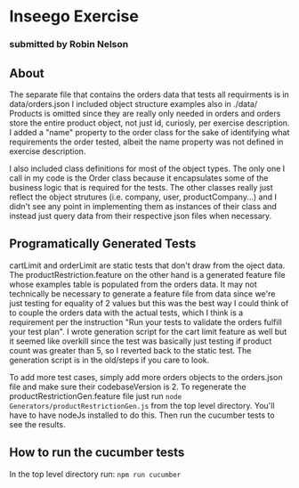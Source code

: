 # Inseego Exercise 
### submitted by Robin Nelson

## About
The separate file that contains the orders data that tests all requirments is in data/orders.json
I included object structure examples also in ./data/
Products is omitted since they are really only needed in orders and orders store the entire product object, not just id, curiosly, per exercise description.
I added a "name" property to the order class for the sake of identifying what requirements the order tested, albeit the name property was not defined in exercise description.

I also included class definitions for most of the object types.  The only one I call in my code is the Order class because it encapsulates some of the business logic that is required for the tests.  The other classes really just reflect the object strutures (i.e. company, user, productCompany...) and I didn't see any point in implementing them as instances of their class and instead just query data from their respective json files when necessary.

## Programatically Generated Tests
cartLimit and orderLimit are static tests that don't draw from the oject data.
The productRestriction.feature on the other hand is a generated feature file whose examples table is populated from the orders data.  It may not technically be necessary to generate a feature file from data since we're just testing for equality of 2 values but this was the best way I could think of to couple the orders data with the actual tests, which I think is a requirement per the instruction "Run your tests to validate the orders fulfill your test plan".  I wrote generation script for the cart limit feature as well but it seemed like overkill since the test was basically just testing if product count was greater than 5, so I reverted back to the static test.  The generation script is in the old/steps if you care to look.

To add more test cases, simply add more orders objects to the orders.json file and make sure their codebaseVersion is 2.
To regenerate the productRestrictionGen.feature file just run `node Generators/productRestrictionGen.js` from the top level directory.  You'll have to have nodeJs installed to do this.
Then run the cucumber tests to see the results.

## How to run the cucumber tests
In the top level directory run:
`npm run cucumber`